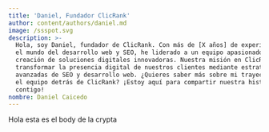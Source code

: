 ```yaml
---
title: 'Daniel, Fundador ClicRank'
author: content/authors/daniel.md
image: /ssspot.svg
description: >-
  Hola, soy Daniel, fundador de ClicRank. Con más de [X años] de experiencia en
  el mundo del desarrollo web y SEO, he liderado a un equipo apasionado en la
  creación de soluciones digitales innovadoras. Nuestra misión en ClicRank es
  transformar la presencia digital de nuestros clientes mediante estrategias
  avanzadas de SEO y desarrollo web. ¿Quieres saber más sobre mi trayectoria y
  el equipo detrás de ClicRank? ¡Estoy aquí para compartir nuestra historia
  contigo!
nombre: Daniel Caicedo
---
```


Hola esta es el body de la crypta
